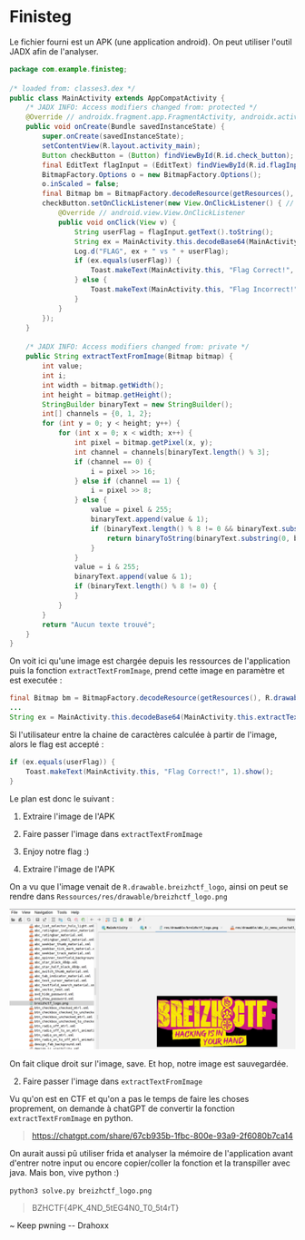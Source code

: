 # Finisteg

Le fichier fourni est un APK (une application android). On peut utiliser l'outil JADX afin de l'analyser.

```java
package com.example.finisteg;

/* loaded from: classes3.dex */
public class MainActivity extends AppCompatActivity {
    /* JADX INFO: Access modifiers changed from: protected */
    @Override // androidx.fragment.app.FragmentActivity, androidx.activity.ComponentActivity, androidx.core.app.ComponentActivity, android.app.Activity
    public void onCreate(Bundle savedInstanceState) {
        super.onCreate(savedInstanceState);
        setContentView(R.layout.activity_main);
        Button checkButton = (Button) findViewById(R.id.check_button);
        final EditText flagInput = (EditText) findViewById(R.id.flagInput);
        BitmapFactory.Options o = new BitmapFactory.Options();
        o.inScaled = false;
        final Bitmap bm = BitmapFactory.decodeResource(getResources(), R.drawable.breizhctf_logo, o);
        checkButton.setOnClickListener(new View.OnClickListener() { // from class: com.example.finisteg.MainActivity.1
            @Override // android.view.View.OnClickListener
            public void onClick(View v) {
                String userFlag = flagInput.getText().toString();
                String ex = MainActivity.this.decodeBase64(MainActivity.this.extractTextFromImage(bm));
                Log.d("FLAG", ex + " vs " + userFlag);
                if (ex.equals(userFlag)) {
                    Toast.makeText(MainActivity.this, "Flag Correct!", 1).show();
                } else {
                    Toast.makeText(MainActivity.this, "Flag Incorrect!", 1).show();
                }
            }
        });
    }

    /* JADX INFO: Access modifiers changed from: private */
    public String extractTextFromImage(Bitmap bitmap) {
        int value;
        int i;
        int width = bitmap.getWidth();
        int height = bitmap.getHeight();
        StringBuilder binaryText = new StringBuilder();
        int[] channels = {0, 1, 2};
        for (int y = 0; y < height; y++) {
            for (int x = 0; x < width; x++) {
                int pixel = bitmap.getPixel(x, y);
                int channel = channels[binaryText.length() % 3];
                if (channel == 0) {
                    i = pixel >> 16;
                } else if (channel == 1) {
                    i = pixel >> 8;
                } else {
                    value = pixel & 255;
                    binaryText.append(value & 1);
                    if (binaryText.length() % 8 != 0 && binaryText.substring(binaryText.length() - 8).equals("00000000")) {
                        return binaryToString(binaryText.substring(0, binaryText.length() - 8));
                    }
                }
                value = i & 255;
                binaryText.append(value & 1);
                if (binaryText.length() % 8 != 0) {
                }
            }
        }
        return "Aucun texte trouvé";
    }
}
```

On voit ici qu'une image est chargée depuis les ressources de l'application puis la fonction `extractTextFromImage`, prend cette image en paramètre et est executée :

```java
final Bitmap bm = BitmapFactory.decodeResource(getResources(), R.drawable.breizhctf_logo, o);
...
String ex = MainActivity.this.decodeBase64(MainActivity.this.extractTextFromImage(bm));
```

Si l'utilisateur entre la chaine de caractères calculée à partir de l'image, alors le flag est accepté :

```java
if (ex.equals(userFlag)) {
    Toast.makeText(MainActivity.this, "Flag Correct!", 1).show();
}
```

Le plan est donc le suivant :
1. Extraire l'image de l'APK
2. Faire passer l'image dans `extractTextFromImage`
3. Enjoy notre flag :)


1. Extraire l'image de l'APK

On a vu que l'image venait de `R.drawable.breizhctf_logo`, ainsi on peut se rendre dans `Ressources/res/drawable/breizhctf_logo.png`

![jadx ressources](imgs/ressources.png)

On fait clique droit sur l'image, save. Et hop, notre image est sauvegardée.


2. Faire passer l'image dans `extractTextFromImage`

Vu qu'on est en CTF et qu'on a pas le temps de faire les choses proprement, on demande à chatGPT de convertir la fonction `extractTextFromImage` en python.

> https://chatgpt.com/share/67cb935b-1fbc-800e-93a9-2f6080b7ca14

On aurait aussi pû utiliser frida et analyser la mémoire de l'application avant d'entrer notre input ou encore copier/coller la fonction et la transpiller avec java. Mais bon, vive python :)

`python3 solve.py breizhctf_logo.png`

> BZHCTF{4PK_4ND_5tEG4N0_T0_5t4rT}


~ Keep pwning -- Drahoxx
